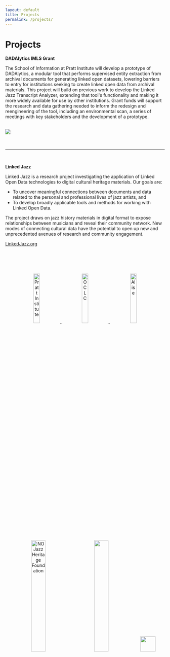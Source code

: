 ```yaml
---
layout: default
title: Projects
permalink: /projects/
---
```


<h1 class="page-heading">Projects</h1>


**DADAlytics IMLS Grant**

The School of Information at Pratt Institute will develop a prototype of DADAlytics, a modular tool that performs supervised entity extraction from archival documents for generating linked open datasets, lowering barriers to entry for institutions seeking to create linked open data from archival materials. This project will build on previous work to develop the Linked Jazz Transcript Analyzer, extending that tool's functionality and making it more widely available for use by other institutions. Grant funds will support the research and data gathering needed to inform the redesign and reengineering of the tool, including an environmental scan, a series of meetings with key stakeholders and the development of a prototype.
<br/><br/>
  <div class="wrapper">
    <a href="https://www.imls.gov/">
      <img src="{{ "assets/IMLS-logo.png" | relative_url }}"/>
    </a>
  </div>
<br/><br/>
<hr/>
<br/>

**Linked Jazz**

Linked Jazz is a research project investigating the application of Linked Open Data technologies to digital cultural heritage materials. Our goals are:

* To uncover meaningful connections between documents and data related to the personal and professional lives of jazz artists, and
* To develop broadly applicable tools and methods for working with Linked Open Data.

The project draws on jazz history materials in digital format to expose relationships between musicians and reveal their community network. New modes of connecting cultural data have the potential to open up new and unprecedented avenues of research and community engagement.

[LinkedJazz.org](linkedjazz.org)

</br></br>
<div style="text-align: center;">

  <a href="http://www.pratt.edu/academics/information_and_library_sciences/">
    <img style="padding: 24px; src="{{ "assets/pratt-logo.png" | relative_url }}" alt="Pratt Institute" width="20%" />
  </a>

  <a href="http://www.oclc.org/us/en/default.htm">
    <img style="padding: 24px;" src="/image/oclc.png" alt="OCLC" width="20%" />
  </a>

  <a href="http://www.alise.org/">
    <img style="padding: 24px;" src="/image/alise.jpg" alt="Alise" width="20%" />
  </a><br />

  <a href="http://www.jazzandheritage.org/"><img style="padding: 24px;" src="http://linkedjazz.org/wp-content/uploads/2016/09/NOJazzbw.png" alt="NO Jazz Heritage Foundation" width="30%" /></a><a href="http://www.ellafitzgeraldfoundation.org/"><img style="padding: 24px;" src="http://linkedjazz.org/wp-content/uploads/2016/09/ellfoundationlogo_bw-300x133.jpg" alt="" width="30%" /></a><a href="https://www.jazzednet.org/"><img style="padding: 24px;" src="http://linkedjazz.org/wp-content/uploads/2016/09/jenlogo_bw-295x300.jpg" alt="" height="48px" />
  </a>
</div>

